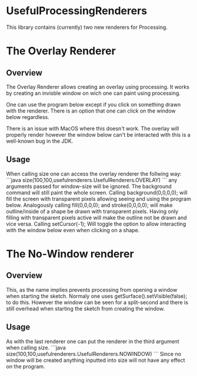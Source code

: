 # UsefulProcessingRenderers

This library contains (currently) two new renderers for Processing.

<h1>The Overlay Renderer</h1>
<h2>Overview</h2>
The Overlay Renderer allows creating an overlay using processing. It works by creating an invisble window on wich one can paint using processing.

One can use the program below except if you click on something drawn with the renderer. There is an option that one can click on the window below regardless.

There is an issue with MacOS where this doesn't work. The overlay will properly render however the window below can't be interacted with this is a well-known bug in the JDK.
<!--https://bugs.java.com/bugdatabase/view_bug.do?bug_id=8013450--!>
<h2>Usage</h2>
When calling size one can access the overlay renderer the follwing way:

```java
size(100,100,usefulrenderers.UsefulRenderers.OVERLAY)
```

any arguments passed for window-size will be ignored.
The background command will still paint the whole screen. Calling background(0,0,0,0); will fill the screen with transparent pixels allowing seeing and using the program below. 

Analogously calling fill(0,0,0,0); and stroke(0,0,0,0); will make outline/inside of a shape be drawn with transparent pixels.

Having only filling with transparent pixels active will make the outline not be drawn and vice versa.

Calling setCursor(-1); Will toggle the option to allow interacting with the window below even when clicking on a shape.
<h1>The No-Window renderer</h1>
<h2>Overview</h2>
This, as the name implies prevents processing from opening a window when starting the sketch. Normaly one uses getSurface().setVisible(false); to do this. However the window can be seen for a split-second and there is still overhead when starting the sketch from creating the window.
<h2>Usage</h2>
As with the last renderer one can put the renderer in the third argument when calling size.

```java
size(100,100,usefulrenderers.UsefulRenderers.NOWINDOW)
```

Since no window will be created anything inputted into size will not have any effect on the program.
